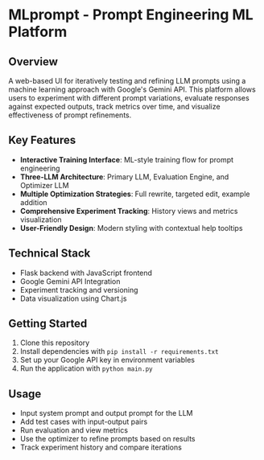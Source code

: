 # MLprompt - Prompt Engineering ML Platform

## Overview
A web-based UI for iteratively testing and refining LLM prompts using a machine learning approach with Google's Gemini API. This platform allows users to experiment with different prompt variations, evaluate responses against expected outputs, track metrics over time, and visualize effectiveness of prompt refinements.

## Key Features
- **Interactive Training Interface**: ML-style training flow for prompt engineering
- **Three-LLM Architecture**: Primary LLM, Evaluation Engine, and Optimizer LLM
- **Multiple Optimization Strategies**: Full rewrite, targeted edit, example addition
- **Comprehensive Experiment Tracking**: History views and metrics visualization 
- **User-Friendly Design**: Modern styling with contextual help tooltips

## Technical Stack
- Flask backend with JavaScript frontend
- Google Gemini API Integration
- Experiment tracking and versioning
- Data visualization using Chart.js

## Getting Started
1. Clone this repository
2. Install dependencies with `pip install -r requirements.txt`
3. Set up your Google API key in environment variables
4. Run the application with `python main.py`

## Usage
- Input system prompt and output prompt for the LLM
- Add test cases with input-output pairs
- Run evaluation and view metrics
- Use the optimizer to refine prompts based on results
- Track experiment history and compare iterations
